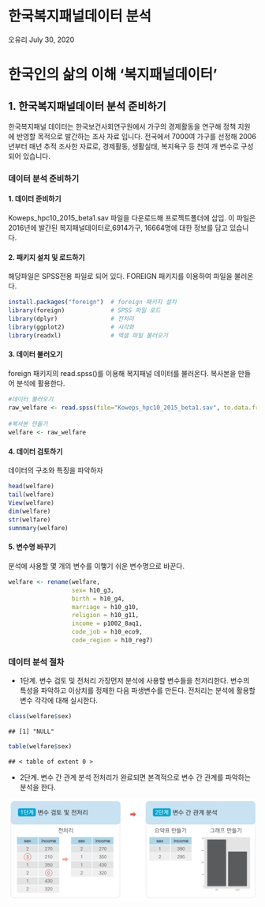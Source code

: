 한국복지패널데이터 분석
================
오유리
July 30, 2020

# 한국인의 삶의 이해 ‘복지패널데이터’

## 1\. 한국복지패널데이터 분석 준비하기

한국복지패널 데이터는 한국보건사회연구원에서 가구의 경제활동을 연구해 정책 지원에 반영할 목적으로 발간하는 조사 자료 입니다.
전국에서 7000여 가구를 선정해 2006년부터 매년 추적 조사한 자료로, 경제활동, 생활실태, 복지욕구 등 천여 개
변수로 구성되어 있습니다.

### 데이터 분석 준비하기

#### 1\. 데이터 준비하기

Koweps\_hpc10\_2015\_beta1.sav 파일을 다운로드해 프로젝트폴더에 삽입. 이 파일은 2016년에 발간된
복지패널데이터로,6914가구, 16664명에 대한 정보를 담고 있습니다.

#### 2\. 패키지 설치 및 로드하기

해당파일은 SPSS전용 파일로 되어 있다. FOREIGN 패키지를 이용하여 파일을 불러온다.

``` r
install.packages("foreign")  # foreign 패키지 설치
library(foreign)             # SPSS 파일 로드
library(dplyr)               # 전처리
library(ggplot2)             # 시각화
library(readxl)              # 엑셀 파일 불러오기
```

#### 3\. 데이터 불러오기

foreign 패키지의 read.spss()를 이용해 복지패널 데이터를 불러온다. 복사본을 만들어 분석에 활용한다.

``` r
#데이터 불러오기
raw_welfare <- read.spss(file="Koweps_hpc10_2015_beta1.sav", to.data.frame=T)

#복사본 만들기
welfare <- raw_welfare
```

#### 4\. 데이터 검토하기

데이터의 구조와 특징을 파악하자

``` r
head(welfare)
tail(welfare)
View(welfare)
dim(welfare)
str(welfare)
sumnmary(welfare)
```

#### 5\. 변수명 바꾸기

분석에 사용할 몇 개의 변수를 이햏기 쉬운 변수명으로 바꾼다.

``` r
welfare <- rename(welfare, 
                  sex= h10_g3,
                  birth = h10_g4,
                  marriage = h10_g10,
                  religion = h10_g11,
                  income = p1002_8aq1,
                  code_job = h10_eco9,
                  code_region = h10_reg7)
```

### 데이터 분석 절차

  - 1단계. 변수 검토 및 전처리 가장먼저 분석에 사용할 변수들을 천저리한다. 변수의 특성을 파악하고 이상치를 정제한 다음
    파생변수를 만든다. 전처리는 분석에 활용할 변수 각각에 대해 실시한다.

<!-- end list -->

``` r
class(welfare$sex)
```

    ## [1] "NULL"

``` r
table(welfare$sex)
```

    ## < table of extent 0 >

  - 2단계. 변수 간 관계 분석 전처리가 완료되면 본격적으로 변수 간 관계를 파악하는 분석을 한다.

![](img/09_01.png)
